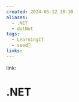 ```yaml
---
created: 2024-05-12 18:30
aliases:
  - .NET
  - dotNet
tags:
  - LearningIT
  - seed🌱
links:
---
```


link:

# .NET


